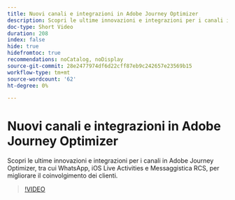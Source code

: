 ```yaml
---
title: Nuovi canali e integrazioni in Adobe Journey Optimizer
description: Scopri le ultime innovazioni e integrazioni per i canali in Adobe Journey Optimizer, tra cui WhatsApp, iOS Live Activities e Messaggistica RCS, per migliorare il coinvolgimento dei clienti.
doc-type: Short Video
duration: 208
index: false
hide: true
hidefromtoc: true
recommendations: noCatalog, noDisplay
source-git-commit: 28e2477974df6d22cff87eb9c242657e23569b15
workflow-type: tm+mt
source-wordcount: '62'
ht-degree: 0%

---
```



# Nuovi canali e integrazioni in Adobe Journey Optimizer

Scopri le ultime innovazioni e integrazioni per i canali in Adobe Journey Optimizer, tra cui WhatsApp, iOS Live Activities e Messaggistica RCS, per migliorare il coinvolgimento dei clienti.

<!-- 62_S520_3442520_207_new-channels-and-integrations-in-adobe-journey-optimizer -->
>[!VIDEO](https://video.tv.adobe.com/v/3460350/?learn=on&enablevpops=true&captions=ita)
